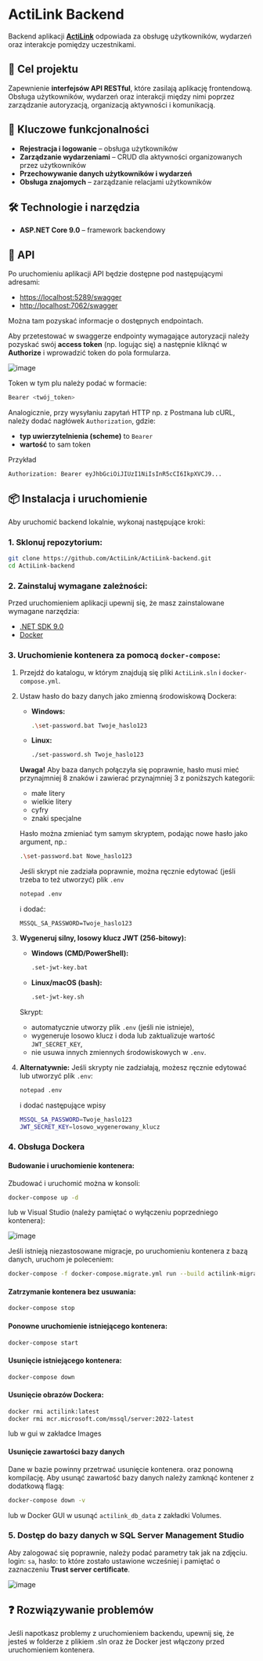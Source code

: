 # ActiLink Backend  

Backend aplikacji [**ActiLink**](https://github.com/ActiLink/ActiLink-frontend.git) odpowiada za obsługę użytkowników, wydarzeń oraz interakcje pomiędzy uczestnikami.  
## 🎯 Cel projektu  
Zapewnienie **interfejsów API RESTful**, które zasilają aplikację frontendową. Obsługa użytkowników, wydarzeń oraz interakcji między nimi poprzez zarządzanie autoryzacją, organizacją aktywności i komunikacją.  

## 🚀 Kluczowe funkcjonalności  
- **Rejestracja i logowanie** – obsługa użytkowników  
- **Zarządzanie wydarzeniami** – CRUD dla aktywności organizowanych przez użytkowników  
- **Przechowywanie danych użytkowników i wydarzeń**  
- **Obsługa znajomych** – zarządzanie relacjami użytkowników  

## 🛠 Technologie i narzędzia  
- **ASP.NET Core 9.0** – framework backendowy

## 🔗 API  
Po uruchomieniu aplikacji API będzie dostępne pod następującymi adresami:  
- [https://localhost:5289/swagger](https://localhost:5289/swagger)  
- [http://localhost:7062/swagger](http://localhost:7062/swagger)

Można tam pozyskać informacje o dostępnych endpointach.

Aby przetestować w swaggerze endpointy wymagające autoryzacji należy pozyskać swój **access token** (np. logując się) a następnie kliknąć w **Authorize** i wprowadzić token do pola formularza.

![image](https://github.com/user-attachments/assets/30cc69bb-511f-48c7-b8b7-0fb446cf35ac)

Token w tym plu należy podać w formacie:
```bash
Bearer <twój_token>
```

Analogicznie, przy wysyłaniu zapytań HTTP np. z Postmana lub cURL, należy dodać nagłówek `Authorization`, gdzie:
- **typ uwierzytelnienia (scheme)** to `Bearer`
- **wartość** to sam token

Przykład
```
Authorization: Bearer eyJhbGciOiJIUzI1NiIsInR5cCI6IkpXVCJ9...
```


## 📦 Instalacja i uruchomienie  
Aby uruchomić backend lokalnie, wykonaj następujące kroki:  

### 1. **Sklonuj repozytorium:**  
   ```bash
   git clone https://github.com/ActiLink/ActiLink-backend.git
   cd ActiLink-backend
   ```  

### 2. **Zainstaluj wymagane zależności:**  
   Przed uruchomieniem aplikacji upewnij się, że masz zainstalowane wymagane narzędzia:  
   - [.NET SDK 9.0](https://dotnet.microsoft.com/en-us/download)  
   - [Docker](https://www.docker.com/get-started)  

### 3. **Uruchomienie kontenera za pomocą `docker-compose`:**  
1. Przejdź do katalogu, w którym znajdują się pliki `ActiLink.sln` i `docker-compose.yml`.  
2. Ustaw hasło do bazy danych jako zmienną środowiskową Dockera:  
   - **Windows:**  
     ```bash
     .\set-password.bat Twoje_haslo123
     ```  
   - **Linux:**  
     ```bash
     ./set-password.sh Twoje_haslo123
     ```  
   **Uwaga!** Aby baza danych połączyła się poprawnie, hasło musi mieć przynajmniej 8 znaków i zawierać przynajmniej 3 z poniższych kategorii:  
   - małe litery  
   - wielkie litery  
   - cyfry  
   - znaki specjalne
   
   Hasło można zmieniać tym samym skryptem, podając nowe hasło jako argument, np.:  
   ```bash
   .\set-password.bat Nowe_haslo123
   ```  
   Jeśli skrypt nie zadziała poprawnie, można ręcznie edytować (jeśli trzeba to też utworzyć) plik `.env`  
   ```bash
   notepad .env
   ```  
   i dodać:  
   ```env
   MSSQL_SA_PASSWORD=Twoje_haslo123
   ```
3. **Wygeneruj silny, losowy klucz JWT (256-bitowy):**

   - **Windows (CMD/PowerShell):**
     ```bash
     .set-jwt-key.bat
     ```

   - **Linux/macOS (bash):**
     ```bash
     .set-jwt-key.sh
     ```

   Skrypt:
   - automatycznie utworzy plik `.env` (jeśli nie istnieje),
   - wygeneruje losowo klucz i doda lub zaktualizuje wartość `JWT_SECRET_KEY`,
   - nie usuwa innych zmiennych środowiskowych w `.env`.


4. **Alternatywnie:** Jeśli skrypty nie zadziałają, możesz ręcznie edytować lub utworzyć plik `.env`:
   ```bash
   notepad .env
   ```
   i dodać następujące wpisy
   ```bash
   MSSQL_SA_PASSWORD=Twoje_haslo123
   JWT_SECRET_KEY=losowo_wygenerowany_klucz
   ```
### 4. **Obsługa Dockera**  
#### **Budowanie i uruchomienie kontenera:**  
Zbudować i uruchomić można w konsoli:
```bash
docker-compose up -d
```
lub w Visual Studio (należy pamiętać o wyłączeniu poprzedniego kontenera):

![image](https://github.com/user-attachments/assets/7a4a67d6-94c1-4a3d-89fc-5a28112bb50e)

Jeśli istnieją niezastosowane migracje, po uruchomieniu kontenera z bazą danych, uruchom je poleceniem:
```bash
docker-compose -f docker-compose.migrate.yml run --build actilink-migrator
```

#### **Zatrzymanie kontenera bez usuwania:**  
```bash
docker-compose stop
```  

#### **Ponowne uruchomienie istniejącego kontenera:**  
```bash
docker-compose start
```  

#### **Usunięcie istniejącego kontenera:**  
```bash
docker-compose down
```  

#### **Usunięcie obrazów Dockera:**  
```bash
docker rmi actilink:latest
docker rmi mcr.microsoft.com/mssql/server:2022-latest
```
lub w gui w zakładce Images
#### **Usunięcie zawartości bazy danych**
Dane w bazie powinny przetrwać usunięcie kontenera. oraz ponowną kompilację. Aby usunąć zawartość bazy danych należy zamknąć kontener z dodatkową flagą:
```bash
docker-compose down -v
```
lub w Docker GUI w usunąć `actilink_db_data` z zakładki Volumes.
### 5. **Dostęp do bazy danych w SQL Server Management Studio**  
Aby zalogować się poprawnie, należy podać parametry tak jak na zdjęciu. login: `sa`, hasło: to które zostało ustawione wcześniej i pamiętać o zaznaczeniu **Trust server certificate**.  
   
   ![image](https://github.com/user-attachments/assets/772b4346-8159-47b0-a5b7-a8edf3d09f37)


## ❓ Rozwiązywanie problemów  
Jeśli napotkasz problemy z uruchomieniem backendu, upewnij się, że jesteś w folderze z plikiem .sln oraz że Docker jest włączony przed uruchomieniem kontenera.

